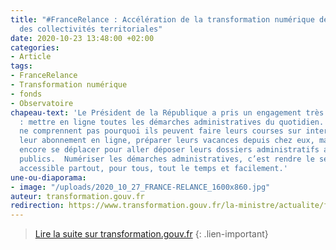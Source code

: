 ```yaml
---
title: "#FranceRelance : Accélération de la transformation numérique de l’État et
  des collectivités territoriales"
date: 2020-10-23 13:48:00 +02:00
categories:
- Article
tags:
- FranceRelance
- Transformation numérique
- fonds
- Observatoire
chapeau-text: 'Le Président de la République a pris un engagement très clair en 2017
  : mettre en ligne toutes les démarches administratives du quotidien.  Car les Français
  ne comprennent pas pourquoi ils peuvent faire leurs courses sur internet, payer
  leur abonnement en ligne, préparer leurs vacances depuis chez eux, mais doivent
  encore se déplacer pour aller déposer leurs dossiers administratifs auprès des services
  publics.  Numériser les démarches administratives, c’est rendre le service public
  accessible partout, pour tous, tout le temps et facilement.'
une-ou-diaporama:
- image: "/uploads/2020_10_27_FRANCE-RELANCE_1600x860.jpg"
auteur: transformation.gouv.fr
redirection: https://www.transformation.gouv.fr/la-ministre/actualite/francerelance-acceleration-de-la-transformation-numerique-de-letat-et-des
---
```


> [Lire la suite sur transformation.gouv.fr](https://www.transformation.gouv.fr/la-ministre/actualite/francerelance-acceleration-de-la-transformation-numerique-de-letat-et-des)
{: .lien-important}